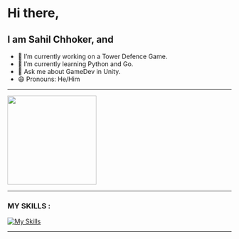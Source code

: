   # Hi there,
  ## I am Sahil Chhoker, and
  - 🔭 I’m currently working on a Tower Defence Game.
  - 🌱 I’m currently learning Python and Go.
  - 💬 Ask me about GameDev in Unity.
  - 😄 Pronouns: He/Him 
----
<a href="https://github.com/sahil-chhoker/github-readme-stats">
  <img height=200 align="center" src="https://github-readme-stats.vercel.app/api?username=sahil-chhoker&show_icons=true&theme=dark" />
</a>

----

### MY SKILLS : 
[![My Skills](https://skillicons.dev/icons?i=cs,python,go,unity,dotnet,git,github,discord,ps)](https://skillicons.dev)

---

<!--
**Sahil-Chhoker/Sahil-Chhoker** is a ✨ _special_ ✨ repository because its `README.md` (this file) appears on your GitHub profile.

Here are some ideas to get you started:

- 🔭 I’m currently working on ...
- 🌱 I’m currently learning ...

- 🤔 I’m looking for help with ...
- 💬 Ask me about ...
- ⚡ Fun fact: ...
-->
